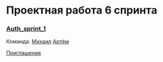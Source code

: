 # Проектная работа 6 спринта
### [Auth_sprint_1](https://github.com/mijail-naal/Auth_sprint_1)

Команда: [Михаил](https://github.com/mijail-naal) [Артём](https://github.com/Benrise)

[Приглашение](https://github.com/mijail-naal/Auth_sprint_1/invitations)
